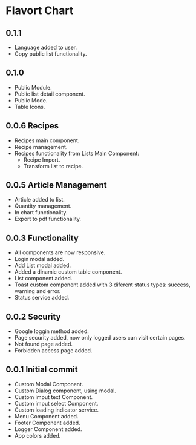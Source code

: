 # Flavort Chart

## 0.1.1
  - Language added to user.
  - Copy public list functionality.

## 0.1.0
  - Public Module.
  - Public list detail component.
  - Public Mode.
  - Table Icons.

## 0.0.6 Recipes
  - Recipes main component.
  - Recipe management.
  - Recipes functionality from Lists Main Component:
    - Recipe Import.
    - Transform list to recipe.

## 0.0.5 Article Management

  - Article added to list.
  - Quantity management.
  - In chart functionality.
  - Export to pdf functionality.

## 0.0.3 Functionality

  - All components are now responsive.
  - Login modal added.
  - Add List modal added.
  - Added a dinamic custom table component.
  - List component added.
  - Toast custom component added with 3 diferent status types: success, warning and error.
  - Status service added.

## 0.0.2 Security

  - Google loggin method added.
  - Page security added, now only logged users can visit certain pages.
  - Not found page added.
  - Forbidden access page added.

## 0.0.1 Initial commit

  - Custom Modal Component.
  - Custom Dialog component, using modal.
  - Custom imput text Component.
  - Custom imput select Component.
  - Custom loading indicator service.
  - Menu Component added.
  - Footer Component added.
  - Logger Component added.
  - App colors added.

